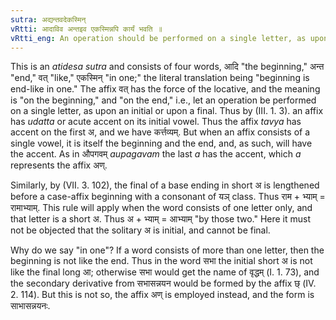 ```yaml
---
sutra: अद्यन्तवदेकस्मिन्
vRtti: आदाविव अन्तइव एकस्मिन्नपि कार्यं भवति ॥
vRtti_eng: An operation should be performed on a single letter, as upon an initial or upon a final.
---
```

This is an _atidesa_ _sutra_ and consists of four words, आदि "the beginning,"  अन्त "end," वत् "like," एकस्मिन् "in one;" the literal translation being "beginning is end-like in one." The affix वत् has the force of the locative, and the meaning is "on the beginning," and "on the end," i.e., let an operation be performed on a single letter, as upon an initial or upon a final. Thus by (III. 1. 3). an affix has _udatta_ or acute accent on its initial vowel. Thus the affix _tavya_ has accent on the first अ, and we have कर्त्तव्यम्. But when an affix consists of a single vowel, it is itself the beginning and the end, and, as such, will have the accent. As in औपगवम् _aupagavam_ the last _a_ has the accent, which _a_ represents the affix अण्.

Similarly, by (VII. 3. 102), the final of a base ending in short अ is lengthened before a case-affix beginning with a consonant of यञ् class. Thus राम + भ्याम् = रामाभ्याम्. This rule will apply when the word consists of one letter only, and that letter is a short अ. Thus अ + भ्याम् = आभ्याम् "by those two." Here it must not be objected that the solitary अ is initial, and cannot be final.

Why do we say "in one"? If a word consists of more than one letter, then the beginning is not like the end. Thus in the word सभा the initial short अ is not like the final long आ; otherwise सभा would get the name of वृद्धम् (I. 1. 73), and the secondary derivative from सभासन्नयन would be formed by the affix छ् (IV. 2. 114). But this is not so, the affix अण् is employed instead, and the form is साभासन्नयनः.
